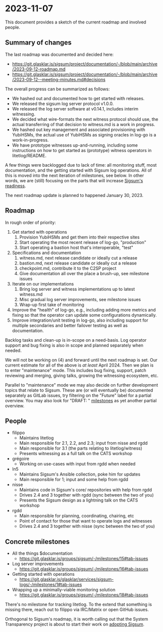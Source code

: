 # 2023-11-07

This document provides a sketch of the current roadmap and involved people.

## Summary of changes

The last roadmap was documented and decided here:

- https://git.glasklar.is/sigsum/project/documentation/-/blob/main/archive/2023-09-12-roadmap.md
- https://git.glasklar.is/sigsum/project/documentation/-/blob/main/archive/2023-09-12--meeting-minutes.md#decisions

The overall progress can be summarized as follows:

- We hashed out and documented how to get started with releases.
- We released the sigsum log server protocol v1.0.0.
- We released the log server software at v0.14.1, includes interim witnessing.
- We decided what wire-formats the next witness protocol should use, the actual
  transferring of that decision to witness.md is a work in progress.
- We hashed out key management and associated provisioning with YubiHSMs, the
  actual use of YubiHSMs as signing oracles in log-go is a work-in-progress.
- We have prototype witnesses up-and-running, including some instructions on how
  to get started as (prototype) witness operators in litetlog/README.

A few things were backlogged due to lack of time: all monitoring stuff, most
documentation, and the getting started with Sigsum log operations. All of this
is moved into the next iteration of milestones, see below. In other words, we
are (still) focusing on the parts that will increase [Sigsum's readiness].

The next roadmap update is planned to happened January 30, 2023.

## Roadmap

In rough order of priority:

1. Get started with operations
   1. Provision YubiHSMs and get them into their respective sites
   2. Start operating the most recent release of log-go, "production"
   3. Start operating a bastion host that's interoperable, "test"
2. Specifications and documentation
   1. witness.md, next release candidate or ideally cut a release
   2. bastion.md, next release candidate or ideally cut a release
   3. checkpoint.md, contribute it to the C2SP project
   4. Give documentation all over the place a brush-up, see milestone issues
3. Iterate on our implementations
   1. Bring log server and witness implementations up to latest witness.md
   2. Misc gradual log server improvements, see milestone issues
   3. Wrap-up first take of monitoring
4. Improve the "health" of log-go, e.g., including adding more metrics and
   fixing so that the operator can update some configurations dynamically.
5. Improve integration/unit testing in log-go, also including support for
   multiple secondaries and better failover testing as well as documentation.

Backlog tasks and clean-up is in-scope on a need-basis. Log operator support and
bug fixing is also in scope and planned separately when needed.

We will not be working on (4) and forward until the next roadmap is set. Our
current estimate for all of the above is _at least_ April 2024. Then we plan is
to enter "maintenance" mode. This includes bug fixing, support, patch reviewing
and merging, giving talks, growing the witnessing ecosystem, etc.

Parallel to "maintenance" mode we may also decide on further development topics
that relate to Sigsum. These are (or will eventually be) documented separately
as GitLab issues, try filtering on the "Future" label for a partial overview.
You may also look for "DRAFT: " [milestones] as yet another partial overview.

## People

- filippo
  - Maintains litetlog
  - Main responsible for 2.1, 2.2, and 2.3; input from nisse and rgdd
  - Main responsible for 3.1 (the parts relating to litetlog/witness)
  - Presents witnessing as a full talk on the CATS workshop
- grégoire
  - Working on use-cases with input from rgdd when needed
- ln5
  - Maintains Sigsum's Ansible collection, poke him for updates
  - Main responsible for 1; input and some help from rgdd
- nisse
  - Maintains code in Sigsum's core/ repositories with help from rgdd
  - Drives 2.4 and 3 together with rgdd (sync between the two of you)
  - Presents the Sigsum design as a lightning talk on the CATS workshop
- rgdd
  - Main responsible for planning, coordinating, chairing, etc
  - Point of contact for those that want to operate logs and witnesses
  - Drives 2.4 and 3 together with nisse (sync between the two of you)

## Concrete milestones

- All the things $documentation
  - https://git.glasklar.is/groups/sigsum/-/milestones/15#tab-issues
- Log server improvements
  - https://git.glasklar.is/groups/sigsum/-/milestones/16#tab-issues
- Getting started with operations
  - https://git.glasklar.is/glasklar/services/sigsum-logs/-/milestones/1#tab-issues
- Wrapping up a minimally-viable monitoring solution
  - https://git.glasklar.is/groups/sigsum/-/milestones/18#tab-issues

There's no milestone for tracking litetlog. To the extend that something is
missing there, reach out to filippo via IRC/Matrix or open GitHub issues.

Orthogonal to Sigsum's roadmap, it is worth calling out that the System
Transparency project is about to start their work on [adopting Sigsum].

[adopting sigsum]: https://git.glasklar.is/groups/system-transparency/core/-/milestones/11#tab-issues
[milestones]: https://git.glasklar.is/groups/sigsum/-/milestones/
[sigsum's readiness]: https://git.glasklar.is/sigsum/project/documentation/-/blob/main/archive/2023-09-05-sigsum-readiness.md

